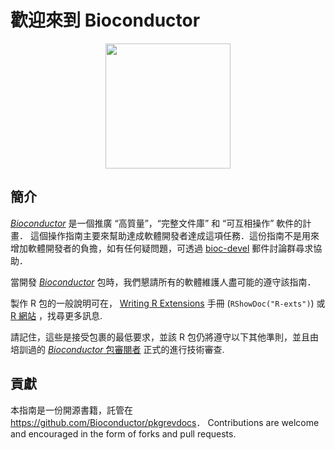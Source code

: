 # 歡迎來到 Bioconductor

<img src="https://raw.githubusercontent.com/Bioconductor/BiocStickers/master/Bioconductor/Bioconductor.png" height="200px" style="display: block; margin: auto;" />

## 簡介

[*Bioconductor*](https://bioconductor.org) 是一個推廣 “高質量”，“完整文件庫” 和 “可互相操作” 軟件的計畫． 這個操作指南主要來幫助達成軟體開發者達成這項任務．這份指南不是用來增加軟體開發者的負擔，如有任何疑問題，可透過 [bioc-devel](https://stat.ethz.ch/mailman/listinfo/bioc-devel) 郵件討論群尋求協助．

當開發 [*Bioconductor*](https://bioconductor.org) 包時，我們懇請所有的軟體維護人盡可能的遵守該指南．

製作 R 包的一般說明可在， [Writing R Extensions](https://cran.r-project.org/doc/manuals/R-exts.html) 手冊<i class="fab fa-r-project"></i>
(`RShowDoc("R-exts")`) 或 [R 網站](http://cran.fhcrc.org/manuals.html) ，找尋更多訊息.

請記住，這些是接受包裹的最低要求，並該 R 包仍將遵守以下其他準則，並且由培訓過的 [*Bioconductor* 包審閱者](https://bioconductor.org/about/package-reviewers/) 正式的進行技術審查.

## 貢獻

本指南是一份開源書籍，託管在<https://github.com/Bioconductor/pkgrevdocs>． Contributions are welcome and encouraged in the form of forks and pull requests.
